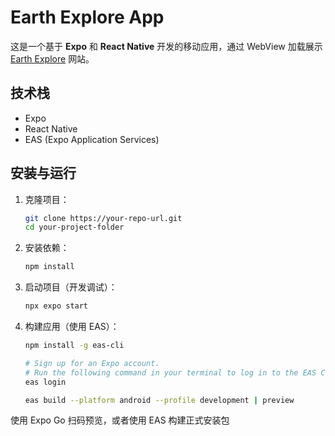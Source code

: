 # Earth Explore App

这是一个基于 **Expo** 和 **React Native** 开发的移动应用，通过 WebView 加载展示 [Earth Explore](https://zhang-fulin.github.io/Earth-Explore) 网站。

## 技术栈

- Expo
- React Native
- EAS (Expo Application Services)

## 安装与运行

1. 克隆项目：

   ```bash
   git clone https://your-repo-url.git
   cd your-project-folder
   ```

2. 安装依赖：

   ```bash
   npm install
   ```

3. 启动项目（开发调试）：

   ```bash
   npx expo start
   ```

4. 构建应用（使用 EAS）：

   ```bash
   npm install -g eas-cli

   # Sign up for an Expo account.
   # Run the following command in your terminal to log in to the EAS CLI:
   eas login

   eas build --platform android --profile development | preview
   ```

使用 Expo Go 扫码预览，或者使用 EAS 构建正式安装包